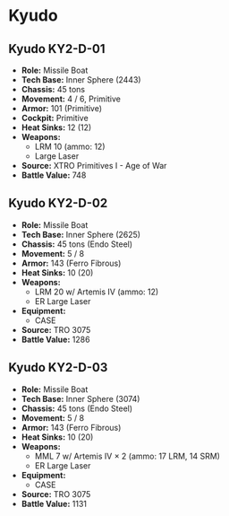 # Kyudo
## Kyudo KY2-D-01
- **Role:** Missile Boat
- **Tech Base:** Inner Sphere (2443)
- **Chassis:** 45 tons
- **Movement:** 4 / 6, Primitive
- **Armor:** 101 (Primitive)
- **Cockpit:** Primitive
- **Heat Sinks:** 12 (12)
- **Weapons:**
  - LRM 10 (ammo: 12)
  - Large Laser
- **Source:** XTRO Primitives I - Age of War
- **Battle Value:** 748

## Kyudo KY2-D-02
- **Role:** Missile Boat
- **Tech Base:** Inner Sphere (2625)
- **Chassis:** 45 tons (Endo Steel)
- **Movement:** 5 / 8
- **Armor:** 143 (Ferro Fibrous)
- **Heat Sinks:** 10 (20)
- **Weapons:**
  - LRM 20 w/ Artemis IV (ammo: 12)
  - ER Large Laser
- **Equipment:**
  - CASE
- **Source:** TRO 3075
- **Battle Value:** 1286

## Kyudo KY2-D-03
- **Role:** Missile Boat
- **Tech Base:** Inner Sphere (3074)
- **Chassis:** 45 tons (Endo Steel)
- **Movement:** 5 / 8
- **Armor:** 143 (Ferro Fibrous)
- **Heat Sinks:** 10 (20)
- **Weapons:**
  - MML 7 w/ Artemis IV × 2 (ammo: 17 LRM, 14 SRM)
  - ER Large Laser
- **Equipment:**
  - CASE
- **Source:** TRO 3075
- **Battle Value:** 1131

